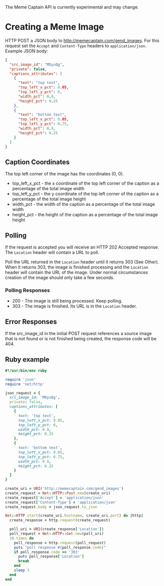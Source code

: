 The Meme Captain API is currently experimental and may change.

# Creating a Meme Image

HTTP POST a JSON body to http://memecaptain.com/gend_images. For this
request set the `Accept` and `Content-Type` headers to `application/json`.
Example JSON body:

```json
{
  "src_image_id": "MDyuQg",
  "private": false,
  "captions_attributes": [
    {
      "text": "top text",
      "top_left_x_pct": 0.05,
      "top_left_y_pct": 0,
      "width_pct": 0.9,
      "height_pct": 0.25
    },
    {
      "text": "bottom text",
      "top_left_x_pct": 0.05,
      "top_left_y_pct": 0.75,
      "width_pct": 0.9,
      "height_pct": 0.25
    }
  ]
}
```

## Caption Coordinates

The top left corner of the image has the coordinates (0, 0).

- top_left_x_pct - the x coordinate of the top left corner of the caption as a percentage of the total image width
- top_left_y_pct - the y coordinate of the top left corner of the caption as a percentage of the total image height
- width_pct - the width of the caption as a percentage of the total image width
- height_pct - the height of the caption as a percentage of the total image height

## Polling

If the request is accepted you will receive an HTTP 202 Accepted response.
The `Location` header will contain a URL to poll.

Poll the URL returned in the `Location` header until it returns 303 (See
Other). When it returns 303, the image is finished processing and the
`Location` header will contain the URL of the image. Under normal
circumstances creation of the image should only take a few seconds.

### Polling Responses

* 200 - The image is still being processed. Keep polling.
* 303 - The image is finished. Its URL is in the `Location` header.

## Error Responses

If the src_image_id in the initial POST request references a source image
that is not found or is not finished being created, the response code will
be 404.

## Ruby example

```ruby
#!/usr/bin/env ruby

require 'json'
require 'net/http'

json_request = {
  src_image_id: 'MDyuQg',
  private: false,
  captions_attributes: [
    {
      text: 'top text',
      top_left_x_pct: 0.05,
      top_left_y_pct: 0,
      width_pct: 0.9,
      height_pct: 0.25
    },
    {
      text: 'bottom text',
      top_left_x_pct: 0.05,
      top_left_y_pct: 0.75,
      width_pct: 0.9,
      height_pct: 0.25
    }
  ]
}

create_uri = URI('http://memecaptain.com/gend_images')
create_request = Net::HTTP::Post.new(create_uri)
create_request['Accept'] = 'application/json'
create_request['Content-Type'] = 'application/json'
create_request.body = json_request.to_json

Net::HTTP.start(create_uri.hostname, create_uri.port) do |http|
  create_response = http.request(create_request)

  poll_uri = URI(create_response['Location'])
  poll_request = Net::HTTP::Get.new(poll_uri)
  10.times do
    poll_response = http.request(poll_request)
    puts "poll response #{poll_response.code}"
    if poll_response.code == '303'
      puts poll_response['Location']
      break
    end
    sleep 3
  end
end
```
